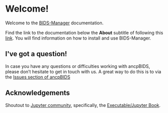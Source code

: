 # Welcome!

Welcome to the [BIDS-Manager](https://github.com/ANCPLabOldenburg/BIDS-Manager) documentation. 

Find the link to the documentation below the **About** subtitle of following this [link](https://ancplaboldenburg.github.io/bids_manager_documentation/). You will find information on how to install and use BIDS-Manager.

## I've got a question!
In case you have any questions or difficulties working with ancpBIDS, please don’t hesitate to get in touch with
us. A great way to do this is to via the [Issues section of ancpBIDS](https://github.com/ANCPLabOldenburg/ancp-bids/issues)


## Acknowledgements

Shoutout to [Jupyter community](https://jupyter.org/community), specifically, the [Executable/Jupyter Book](https://executablebooks.org/en/latest/).
